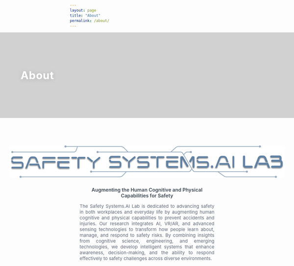 ```yaml
---
layout: page
title: "About"
permalink: /about/
---
```


<style>
.about-header-image {
  position: relative;
  width: 100vw;
  left: 50%;
  right: 50%;
  margin-left: -50vw;
  margin-right: -50vw;
  height: 280px;
  background: url('/assets/images/Kyle_Field_02.jpg') center center / cover no-repeat;
  display: flex;
  align-items: center;
}
.about-header-overlay {
  position: absolute;
  inset: 0;
  background: rgba(30,30,30,0.20); /* overlay_filter: 0.2 */
  z-index: 1;
}
.about-header-text {
  position: relative;
  z-index: 2;
  color: #fff;
  font-size: 2.5em;
  font-weight: 700;
  margin-left: 7vw;
  margin-right: auto;
  text-shadow: 0 2px 16px rgba(0,0,0,0.14);
  letter-spacing: 1px;
  display: flex;
  align-items: center;
  justify-content: flex-start;
  width: 100%;
  height: 100%;
  text-align: left;
}
.about-main-content {
  max-width: 950px;
  margin: 36px auto 0 auto;
  display: flex;
  flex-direction: column;
  align-items: center;
  padding-left: 32px;
  padding-right: 32px;
}
@media (max-width: 800px) {
  .about-header-image { height: 160px; }
  .about-header-text { font-size: 1.5em; margin-left: 14px;}
}
@media (max-width: 600px) {
  .about-main-content {
    padding-left: 8px !important;
    padding-right: 8px !important;
  }
}
</style>

<!-- About Header Section -->
<div class="about-header-image">
  <div class="about-header-overlay"></div>
  <div class="about-header-text">
    <span>About</span>
  </div>
</div>

<!-- About 본문 -->
<div class="about-main-content">
  <img src="/assets/images/Logo_full_Blue.png"
       alt="Safety Systems AI Lab Logo"
       style="width:900px; max-width:98vw; height:auto; margin-bottom:30px; margin-top:54px" />
  <div style="font-size:1.14em; color:#3d4853; font-weight:600; text-align:center; max-width:800px; margin-bottom:15px;">
    Augmenting the Human Cognitive and Physical Capabilities for Safety
  </div>
  <div style="font-size:1.07em; color:#61697a; text-align:justify; max-width:950px; margin-bottom:40px;">
    The Safety Systems.AI Lab is dedicated to advancing safety in both workplaces and everyday life by augmenting human cognitive and physical capabilities to prevent accidents and injuries. Our research integrates AI, VR/AR, and advanced sensing technologies to transform how people learn about, manage, and respond to safety risks. By combining insights from cognitive science, engineering, and emerging technologies, we develop intelligent systems that enhance awareness, decision-making, and the ability to respond effectively to safety challenges across diverse environments.
  </div>
</div>

